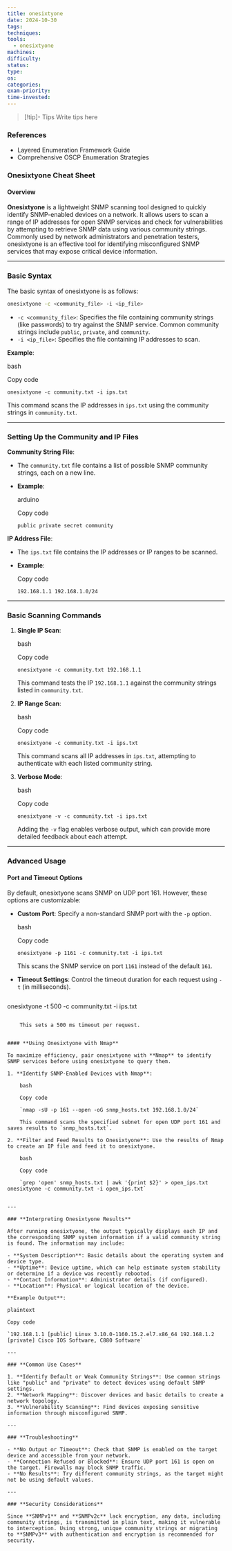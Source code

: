 ```yaml
---
title: onesixtyone
date: 2024-10-30
tags: 
techniques: 
tools:
  - onesixtyone
machines: 
difficulty: 
status: 
type: 
os: 
categories: 
exam-priority: 
time-invested:
---
```

>[!tip]- Tips
>Write tips here

### References
- Layered Enumeration Framework Guide
- Comprehensive OSCP Enumeration Strategies

### **Onesixtyone Cheat Sheet**

#### **Overview**

**Onesixtyone** is a lightweight SNMP scanning tool designed to quickly identify SNMP-enabled devices on a network. It allows users to scan a range of IP addresses for open SNMP services and check for vulnerabilities by attempting to retrieve SNMP data using various community strings. Commonly used by network administrators and penetration testers, onesixtyone is an effective tool for identifying misconfigured SNMP services that may expose critical device information.

---

### **Basic Syntax**

The basic syntax of onesixtyone is as follows:

```bash
onesixtyone -c <community_file> -i <ip_file>
```

- `-c <community_file>`: Specifies the file containing community strings (like passwords) to try against the SNMP service. Common community strings include `public`, `private`, and `community`.
- `-i <ip_file>`: Specifies the file containing IP addresses to scan.

**Example**:

bash

Copy code

`onesixtyone -c community.txt -i ips.txt`

This command scans the IP addresses in `ips.txt` using the community strings in `community.txt`.

---

### **Setting Up the Community and IP Files**

**Community String File**:

- The `community.txt` file contains a list of possible SNMP community strings, each on a new line.
- **Example**:
    
    arduino
    
    Copy code
    
    `public private secret community`
    

**IP Address File**:

- The `ips.txt` file contains the IP addresses or IP ranges to be scanned.
- **Example**:
    
    Copy code
    
    `192.168.1.1 192.168.1.0/24`
    

---

### **Basic Scanning Commands**

1. **Single IP Scan**:
    
    bash
    
    Copy code
    
    `onesixtyone -c community.txt 192.168.1.1`
    
    This command tests the IP `192.168.1.1` against the community strings listed in `community.txt`.
    
2. **IP Range Scan**:
    
    bash
    
    Copy code
    
    `onesixtyone -c community.txt -i ips.txt`
    
    This command scans all IP addresses in `ips.txt`, attempting to authenticate with each listed community string.
    
3. **Verbose Mode**:
    
    bash
    
    Copy code
    
    `onesixtyone -v -c community.txt -i ips.txt`
    
    Adding the `-v` flag enables verbose output, which can provide more detailed feedback about each attempt.
    

---

### **Advanced Usage**

#### **Port and Timeout Options**

By default, onesixtyone scans SNMP on UDP port 161. However, these options are customizable:

- **Custom Port**: Specify a non-standard SNMP port with the `-p` option.
    
    bash
    
    Copy code
    
    `onesixtyone -p 1161 -c community.txt -i ips.txt`
    
    This scans the SNMP service on port `1161` instead of the default `161`.
    
- **Timeout Settings**: Control the timeout duration for each request using `-t` (in milliseconds).
    
    ```bash
onesixtyone -t 500 -c community.txt -i ips.txt
```
    
    This sets a 500 ms timeout per request.
    

#### **Using Onesixtyone with Nmap**

To maximize efficiency, pair onesixtyone with **Nmap** to identify SNMP services before using onesixtyone to query them.

1. **Identify SNMP-Enabled Devices with Nmap**:
    
    bash
    
    Copy code
    
    `nmap -sU -p 161 --open -oG snmp_hosts.txt 192.168.1.0/24`
    
    This command scans the specified subnet for open UDP port 161 and saves results to `snmp_hosts.txt`.
    
2. **Filter and Feed Results to Onesixtyone**: Use the results of Nmap to create an IP file and feed it to onesixtyone.
    
    bash
    
    Copy code
    
    `grep 'open' snmp_hosts.txt | awk '{print $2}' > open_ips.txt onesixtyone -c community.txt -i open_ips.txt`
    

---

### **Interpreting Onesixtyone Results**

After running onesixtyone, the output typically displays each IP and the corresponding SNMP system information if a valid community string is found. The information may include:

- **System Description**: Basic details about the operating system and device type.
- **Uptime**: Device uptime, which can help estimate system stability or determine if a device was recently rebooted.
- **Contact Information**: Administrator details (if configured).
- **Location**: Physical or logical location of the device.

**Example Output**:

plaintext

Copy code

`192.168.1.1 [public] Linux 3.10.0-1160.15.2.el7.x86_64 192.168.1.2 [private] Cisco IOS Software, C880 Software`

---

### **Common Use Cases**

1. **Identify Default or Weak Community Strings**: Use common strings like "public" and "private" to detect devices using default SNMP settings.
2. **Network Mapping**: Discover devices and basic details to create a network topology.
3. **Vulnerability Scanning**: Find devices exposing sensitive information through misconfigured SNMP.

---

### **Troubleshooting**

- **No Output or Timeout**: Check that SNMP is enabled on the target device and accessible from your network.
- **Connection Refused or Blocked**: Ensure UDP port 161 is open on the target. Firewalls may block SNMP traffic.
- **No Results**: Try different community strings, as the target might not be using default values.

---

### **Security Considerations**

Since **SNMPv1** and **SNMPv2c** lack encryption, any data, including community strings, is transmitted in plain text, making it vulnerable to interception. Using strong, unique community strings or migrating to **SNMPv3** with authentication and encryption is recommended for security.